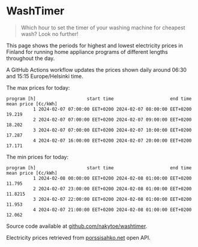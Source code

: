 
# WashTimer

> Which hour to set the timer of your washing machine for cheapest wash? Look no further!

This page shows the periods for highest and lowest electricity prices in Finland 
for running home appliance programs of different lengths throughout the day. 

A GitHub Actions workflow updates the prices shown daily around 06:30 and 15:15 Europe/Helsinki time.

The max prices for today:

	program [h]                   start time                     end time mean price [€c/kWh]
	          1 2024-02-07 07:00:00 EET+0200 2024-02-07 08:00:00 EET+0200              19.219
	          2 2024-02-07 07:00:00 EET+0200 2024-02-07 09:00:00 EET+0200              18.202
	          3 2024-02-07 07:00:00 EET+0200 2024-02-07 10:00:00 EET+0200              17.287
	          4 2024-02-07 16:00:00 EET+0200 2024-02-07 20:00:00 EET+0200              17.171

The min prices for today:

	program [h]                   start time                     end time mean price [€c/kWh]
	          1 2024-02-08 00:00:00 EET+0200 2024-02-08 01:00:00 EET+0200              11.795
	          2 2024-02-07 23:00:00 EET+0200 2024-02-08 01:00:00 EET+0200             11.8215
	          3 2024-02-07 22:00:00 EET+0200 2024-02-08 01:00:00 EET+0200              11.953
	          4 2024-02-07 21:00:00 EET+0200 2024-02-08 01:00:00 EET+0200              12.062


Source code available at [github.com/nakytoe/washtimer](https://github.com/nakytoe/washtimer).

Electricity prices retrieved from [porssisahko.net](https://porssisahko.net/api) open API.

